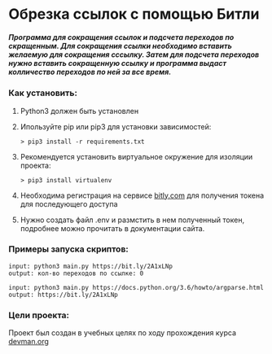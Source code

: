 # Обрезка ссылок с помощью Битли
##### Программа для сокращения ссылок и подсчета переходов по скращенным. Для сокращения ссылки необходимо вставить желаемую для сокращения сссылку. Затем для подсчета переходов нужно вставить сокращенную ссылку и программа выдаст колличество переходов по ней за все время.

### Как установить: 
1) Python3  должен быть установлен

2) Ипользуйте pip или pip3 для установки зависимостей:
   ```
   > pip3 install -r requirements.txt
   ```
3) Рекомендуется установить виртуальное окружение для изоляции проекта:
   ```
   > pip3 install virtualenv
   ```
4) Необходима регистрация на сервисе [bitly.com](https://app.bitly.com) для получения токена для последующего доступа
5) Нужно создать файл .env и размстить в нем полученный токен, подробнее можно прочитать в документации сайта.

### Примеры запуска скриптов:
 ```
 input: python3 main.py https://bit.ly/2A1xLNp
 output: кол-во переходов по ссылке: 0
 ```

 ```
 input: python3 main.py https://docs.python.org/3.6/howto/argparse.html      
 output: https://bit.ly/2A1xLNp
 ```

 ### Цели проекта:
 Проект был создан в учебных целях по ходу прохождения курса [devman.org](https://dvmn.org/)